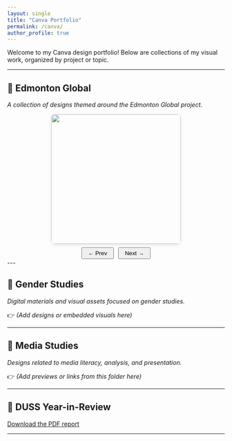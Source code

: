 ```yaml
---
layout: single
title: "Canva Portfolio"
permalink: /canva/
author_profile: true
---
```


Welcome to my Canva design portfolio! Below are collections of my visual work, organized by project or topic.

---

## 📁 Edmonton Global

_A collection of designs themed around the Edmonton Global project._

<div id="edmonton-global-carousel" style="max-width: 320px; margin: 0 auto; text-align: center;">
   <img id="carousel-image" src="{{ site.baseurl }}/assets/Canva/Edmonton Global/3.png" width="300" style="border-radius: 8px; box-shadow: 0 2px 8px rgba(0,0,0,0.1);" />
   <div style="margin-top: 0.5rem;">
      <button onclick="carouselPrev()" style="padding: 0.3em 1em; margin-right: 0.5em;">&#8592; Prev</button>
      <button onclick="carouselNext()" style="padding: 0.3em 1em;">Next &#8594;</button>
   </div>
</div>
<script>
   const carouselImages = [
      "{{ site.baseurl }}/assets/Canva/Edmonton Global/3.png",
      "{{ site.baseurl }}/assets/Canva/Edmonton Global/Amii Media Release.png",
      "{{ site.baseurl }}/assets/Canva/Edmonton Global/Bureau Veritas Cover.png",
      "{{ site.baseurl }}/assets/Canva/Edmonton Global/Global Briefing Sports Image.png",
      "{{ site.baseurl }}/assets/Canva/Edmonton Global/Grengine TAP Illustration.png"
      // Add more image paths here if needed
   ];
   let carouselIndex = 0;
   function updateCarousel() {
      document.getElementById('carousel-image').src = carouselImages[carouselIndex];
   }
   function carouselPrev() {
      carouselIndex = (carouselIndex - 1 + carouselImages.length) % carouselImages.length;
      updateCarousel();
   }
   function carouselNext() {
      carouselIndex = (carouselIndex + 1) % carouselImages.length;
      updateCarousel();
   }
</script>
---

## 📁 Gender Studies

_Digital materials and visual assets focused on gender studies._

👉 *(Add designs or embedded visuals here)*

---

## 📁 Media Studies

_Designs related to media literacy, analysis, and presentation._

👉 *(Add previews or links from this folder here)*

---

## 📄 DUSS Year-in-Review

[Download the PDF report](/assets/images/canva/duss_year-in-review.pdf)

---
